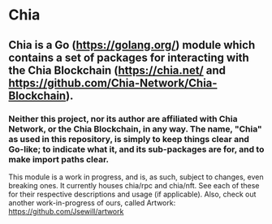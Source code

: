 # Chia

## Chia is a Go (https://golang.org/) module which contains a set of packages for interacting with the Chia Blockchain (https://chia.net/ and https://github.com/Chia-Network/Chia-Blockchain).
### Neither this project, nor its author are affiliated with Chia Network, or the Chia Blockchain, in any way. The name, "Chia" as used in this repository, is simply to keep things clear and Go-like; to indicate what it, and its sub-packages are for, and to make import paths clear.

This module is a work in progress, and is, as such, subject to changes, even breaking ones. It currently houses chia/rpc and chia/nft. See each of these for their respective descriptions and usage (if applicable). Also, check out another work-in-progress of ours, called Artwork: https://github.com/Jsewill/artwork
